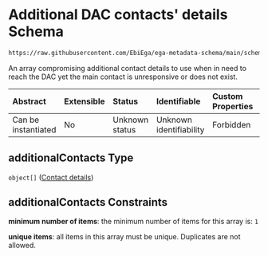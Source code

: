 # Additional DAC contacts' details Schema

```txt
https://raw.githubusercontent.com/EbiEga/ega-metadata-schema/main/schemas/EGA.DAC.json#/properties/dacContacts/properties/additionalContacts
```

An array compromising additional contact details to use when in need to reach the DAC yet the main contact is unresponsive or does not exist.

| Abstract            | Extensible | Status         | Identifiable            | Custom Properties | Additional Properties | Access Restrictions | Defined In                                                             |
| :------------------ | :--------- | :------------- | :---------------------- | :---------------- | :-------------------- | :------------------ | :--------------------------------------------------------------------- |
| Can be instantiated | No         | Unknown status | Unknown identifiability | Forbidden         | Forbidden             | none                | [EGA.DAC.json\*](../../../schemas/EGA.DAC.json "open original schema") |

## additionalContacts Type

`object[]` ([Contact details](ega-4-definitions-contact-details.md))

## additionalContacts Constraints

**minimum number of items**: the minimum number of items for this array is: `1`

**unique items**: all items in this array must be unique. Duplicates are not allowed.
